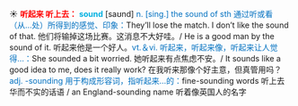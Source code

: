 ☀ <font color="red">**听起来 听上去：**</font>
<font color="sky blue">**sound**</font> [saʊnd] 
<font color="#0070c0">n. [sing.] the sound of sth 通过听或看（从…处）所得到的感觉、印象：</font>They’ll lose the match. I don’t like the sound of that. 他们将输掉这场比赛。这消息不大好哇。/ He is a good man by the sound of it. 听起来他是一个好人。<font color="#0070c0">vt.＆vi. 听起来，听起来像，听起来让人觉得…：</font>She sounded a bit worried. 她听起来有点焦虑不安。/ It sounds like a good idea to me, does it really work? 在我听来那像个好主意，但真管用吗？<font color="#0070c0">adj. -sounding 用于构成形容词，指听起来…的：</font>fine-sounding words 听上去华而不实的话语 / an England-sounding name 听着像英国人的名字
